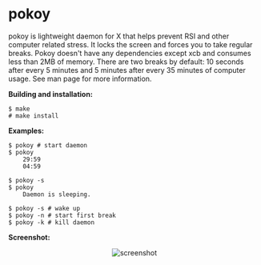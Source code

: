 pokoy
=====

pokoy is lightweight daemon for X that helps prevent RSI and other computer related stress. It locks the screen and forces you to take regular breaks. Pokoy doesn't have any dependencies except xcb and consumes less than 2MB of memory. There are two breaks by default: 10 seconds after every 5 minutes and 5 minutes after every 35 minutes of computer usage. See man page for more information.


**Building and installation:**

```
$ make
# make install
```

**Examples:**
```
$ pokoy # start daemon
$ pokoy
    29:59
	04:59

$ pokoy -s
$ pokoy
    Daemon is sleeping.

$ pokoy -s # wake up
$ pokoy -n # start first break
$ pokoy -k # kill daemon
```

**Screenshot:**
<p align="center">
  <img src="https://raw.githubusercontent.com/ttygde/pokoy/master/screenshot.png" alt="screenshot"/>
</p>
